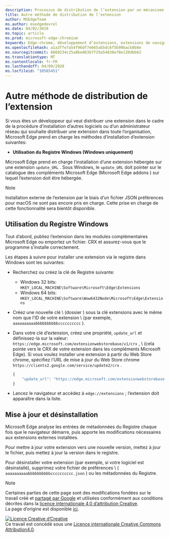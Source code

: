 ```yaml
---
description: Processus de distribution de l’extension par un mécanisme autre que les magasins validés
title: Autre méthode de distribution de l’extension
author: MSEdgeTeam
ms.author: msedgedevrel
ms.date: 04/02/2019
ms.topic: article
ms.prod: microsoft-edge-chromium
keywords: Edge-chrome, développement d’extensions, extensions de navigateur, compléments, Centre des partenaires, développeur
ms.openlocfilehash: a1a3ffe7a54f96df7e665ab5dc6f5b99bacb8b8e
ms.sourcegitcommit: 6860234c25a8be863b7f29a54838e78e120dbb62
ms.translationtype: MT
ms.contentlocale: fr-FR
ms.lasthandoff: 04/09/2020
ms.locfileid: "10565451"
---
```

# Autre méthode de distribution de l’extension  

Si vous êtes un développeur qui veut distribuer une extension dans le cadre de la procédure d’installation d’autres logiciels ou d’un administrateur réseau qui souhaite distribuer une extension dans toute l’organisation, Microsoft Edge prend en charge les méthodes d’installation d’extension suivantes:  

*   **Utilisation du Registre Windows (Windows uniquement)**  

Microsoft Edge prend en charge l’installation d’une extension hébergée sur une extension `update_URL` .  Sous Windows, le `update_URL` doit pointer sur le catalogue des compléments Microsoft Edge (Microsoft Edge addons \) sur lequel l’extension doit être hébergée.  

> [!NOTE]
> Installation externe de l’extension par le biais d’un fichier JSON préférences pour macOS <!--and Linux--> ne sont pas encore pris en charge.  Cette prise en charge de cette fonctionnalité sera bientôt disponible.

## Utilisation du Registre Windows  

Tout d’abord, publiez l’extension dans les modules complémentaires Microsoft Edge ou emportez un fichier. CRX et assurez-vous que le programme s’installe correctement.  

Les étapes à suivre pour installer une extension via le registre dans Windows sont les suivantes:  

*   Recherchez ou créez la clé de Registre suivante:  
    *   Windows 32 bits:  `HKEY_LOCAL_MACHINE\Software\Microsoft\Edge\Extensions`  
    *   Windows 64 bits:  `HKEY_LOCAL_MACHINE\Software\Wow6432Node\Microsoft\Edge\Extensions`  
*   Créez une nouvelle clé \ (dossier \) sous la clé extensions avec le même nom que l’ID de votre extension \ (par exemple, `aaaaaaaaaabbbbbbbbbbcccccccccc` \).  
*   Dans votre clé d’extension, créez une propriété, `update_url` et définissez-la sur la valeur: `https://edge.microsoft.com/extensionwebstorebase/v1/crx` , \ (cela pointe vers le CRX de votre extension dans les compléments Microsoft Edge). Si vous voulez installer une extension à partir du Web Store chrome, spécifiez l’URL de mise à jour du Web Store chrome `https://clients2.google.com/service/update2/crx` .  
    
    ```javascript
    {
        "update_url": "https://edge.microsoft.com/extensionwebstorebase/v1/crx"
    }
    ```  
    
*   Lancez le navigateur et accédez à `edge://extensions` ; l’extension doit apparaître dans la liste.  

## Mise à jour et désinstallation  

Microsoft Edge analyse les entrées de métadonnées du Registre chaque fois que le navigateur démarre, puis apporte les modifications nécessaires aux extensions externes installées.  

Pour mettre à jour votre extension vers une nouvelle version, mettez à jour le fichier, puis mettez à jour la version dans le registre.  

Pour désinstaller votre extension (par exemple, si votre logiciel est désinstallé), supprimez votre fichier de préférences \ ( `aaaaaaaaaabbbbbbbbbbcccccccccc.json` \) ou les métadonnées du Registre.  

<!-- image links -->  

<!-- links -->  

> [!NOTE]
> Certaines parties de cette page sont des modifications fondées sur le travail créé et [partagé par Google][GoogleSitePolicies] et utilisées conformément aux conditions décrites dans la [licence internationale 4,0 d’attribution Creative][CCA4IL].  
> La page d’origine est disponible [ici](https://developer.chrome.com/apps/external_extensions).  

[![Licence Creative d’Creative][CCby4Image]][CCA4IL]  
Ce travail est concédé sous une [Licence internationale Creative Commons Attribution4.0][CCA4IL].  

[CCA4IL]: https://creativecommons.org/licenses/by/4.0  
[CCby4Image]: https://i.creativecommons.org/l/by/4.0/88x31.png  
[GoogleSitePolicies]: https://developers.google.com/terms/site-policies
